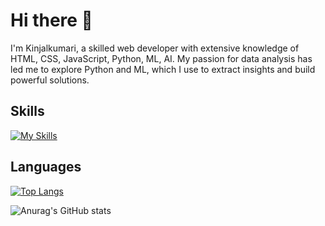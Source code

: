 # Hi there 👋

I'm Kinjalkumari, a skilled web developer with extensive knowledge of HTML, CSS, JavaScript, Python, ML, AI. My passion for data analysis has led me to explore Python and ML, which I use to extract insights and build powerful solutions.

## Skills

[![My Skills](https://skillicons.dev/icons?i=html,css,js,react,nodejs,py)](https://skillicons.dev)


## Languages

[![Top Langs](https://github-readme-stats.vercel.app/api/top-langs/?username=KIN156&hide_progress=true)](https://github.com/anuraghazra/github-readme-stats)

![Anurag's GitHub stats](https://github-readme-stats.vercel.app/api?username=KIN156&show_icons=true&theme=radical)
